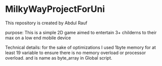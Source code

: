 # MilkyWayProjectForUni
This repository is created by Abdul Rauf

purpose:
This is a simple 2D game aimed to entertain 3+ childerns to their max on a low end mobile device

Technical details:
for the sake of optimizations I used 1byte memory for at least 19 variable to ensure there is no memory overload or processor overload. and is name as byte_array in Global script.
